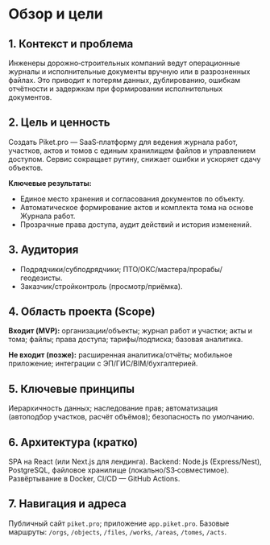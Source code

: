 # Обзор и цели

## 1. Контекст и проблема
Инженеры дорожно‑строительных компаний ведут операционные журналы и исполнительные документы вручную или в разрозненных файлах. Это приводит к потерям данных, дублированию, ошибкам отчётности и задержкам при формировании исполнительных документов.

## 2. Цель и ценность
Создать Piket.pro — SaaS‑платформу для ведения журнала работ, участков, актов и томов с единым хранилищем файлов и управлением доступом. Сервис сокращает рутину, снижает ошибки и ускоряет сдачу объектов.

**Ключевые результаты:**
- Единое место хранения и согласования документов по объекту.
- Автоматическое формирование актов и комплекта тома на основе Журнала работ.
- Прозрачные права доступа, аудит действий и история изменений.

## 3. Аудитория
- Подрядчики/субподрядчики; ПТО/ОКС/мастера/прорабы/геодезисты.
- Заказчик/стройконтроль (просмотр/приёмка).

## 4. Область проекта (Scope)
**Входит (MVP):** организации/объекты; журнал работ и участки; акты и тома; файлы; права доступа; тарифы/подписка; базовая аналитика.

**Не входит (позже):** расширенная аналитика/отчёты; мобильное приложение; интеграции с ЭП/ГИС/BIM/бухгалтерией.

## 5. Ключевые принципы
Иерархичность данных; наследование прав; автоматизация (автоподбор участков, расчёт объёмов); безопасность по умолчанию.

## 6. Архитектура (кратко)
SPA на React (или Next.js для лендинга). Backend: Node.js (Express/Nest), PostgreSQL, файловое хранилище (локально/S3‑совместимое). Развёртывание в Docker, CI/CD — GitHub Actions.

## 7. Навигация и адреса
Публичный сайт `piket.pro`; приложение `app.piket.pro`. Базовые маршруты: `/orgs`, `/objects`, `/files`, `/works`, `/areas`, `/tomes`, `/acts`.
